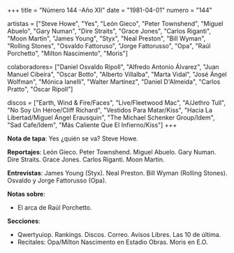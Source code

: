 +++
title = "Número 144 -Año XII"
date = "1981-04-01"
numero = "144"

artistas = ["Steve Howe", "Yes", "León Gieco", "Peter Townshend", "Miguel Abuelo", "Gary Numan", "Dire Straits", "Grace Jones", "Carlos Riganti", "Moon Martin", "James Young", "Styx", "Neal Preston", "Bill Wyman", "Rolling Stones", "Osvaldo Fattoruso", "Jorge Fattorusso", "Opa", "Raúl Porchetto", "Milton Nascimento", "Moris"]

colaboradores= ["Daniel Osvaldo Ripoll", "Alfredo Antonio Álvarez", "Juan Manuel Cibeira", "Oscar Botto", "Alberto Villalba", "Marta Vidal", "José Ángel Wolfman", "Mónica Ianelli", "Walter Martínez", "Daniel D'Almeida", "Carlos Pratto", "Oscar Ripoll"]

discos = ["Earth, Wind & Fire/Faces", "Live/Fleetwood Mac", "A/Jethro Tull", "No Soy Un Héroe/Cliff Richard", "Vestidos Para Matar/Kiss", "Hacia La Libertad/Miguel Ángel Erausquin", "The Michael Schenker Group/Idem", "Sad Cafe/Idem", "Más Caliente Que El Infierno/Kiss"]
+++

**Nota de tapa**: Yes ¿quién se va? Steve Howe.

**Reportajes**: León Gieco. Peter Townshend. Miguel Abuelo. Gary Numan. Dire Straits. Grace Jones. Carlos Riganti. Moon Martin.

**Entrevistas**: James Young (Styx). Neal Preston. Bill Wyman (Rolling Stones). Osvaldo y Jorge Fattorusso (Opa).

**Notas sobre**:

- El arca de Raúl Porchetto.

**Secciones**:

- Qwertyuiop. Rankings. Discos. Correo.  Avisos Libres. Las 10 de última.
- Recitales: Opa/Milton Nascimento en Estadio Obras. Moris en E.O.
